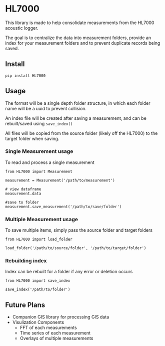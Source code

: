 # HL7000

This library is made to help consolidate measurements from the HL7000 acoustic logger.

The goal is to centralize the data into measurement folders, provide an index for your measurement folders and to prevent duplicate records being saved.

## Install

    pip install HL7000

## Usage

The format will be a single depth folder structure, in which each folder name will be a uuid to prevent collision.

An index file will be created after saving a measurement, and can be rebuilt/saved using `save_index()`

All files will be copied from the source folder (likely off the HL7000) to the target folder when saving.


### Single Measurement usage

To read and process a single measurement

```
from HL7000 import Measurement

measurement = Measurement('/path/to/measurement')

# view dataframe
measurement.data

#save to folder
measurement.save_measurement('/path/to/save/folder')
```

### Multiple Measurement usage

To save multiple items, simply pass the source folder and target folders

```
from HL7000 import load_folder

load_folder('/path/to/source/folder', '/path/to/target/folder')
```

### Rebuilding index

Index can be rebuilt for a folder if any error or deletion occurs

```
from HL7000 import save_index

save_index('/path/to/folder')
```

## Future Plans

* Companion GIS library for processing GIS data
* Visulization Components
    * FFT of each measurements
    * Time series of each measurement
    * Overlays of multiple measurements
